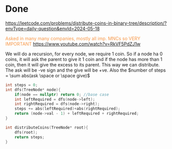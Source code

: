 # Done
https://leetcode.com/problems/distribute-coins-in-binary-tree/description/?envType=daily-question&envId=2024-05-18

<font color="#f79646">Asked in many many companies, mostly all imp. MNCs so VERY IMPORTANT</font>
https://www.youtube.com/watch?v=RkVF5PdZJ1w

We will do a recursion, for every node, we require 1 coin. So if a node ha 0 coins, it will ask the parent to give it 1 coin and if the node has more than 1 coin, then it will give the excess to its parent. This way we can distribute. The ask will be -ve sign and the give will be +ve. Also the $number of steps = \sum abs(ask \space or \space give)$  

```C++
int steps = 0;
int dfs(TreeNode* node){
	if(node == nullptr) return 0; //base case
	int leftRequired = dfs(node->left);
	int rightRequired = dfs(node->right);
	steps += abs(leftRequired)+abs(rightRequired);
	return (node->val - 1) + leftRequired + rightRequired;
}

int distributeCoins(TreeNode* root){
	dfs(root);
	return steps;
}
```

